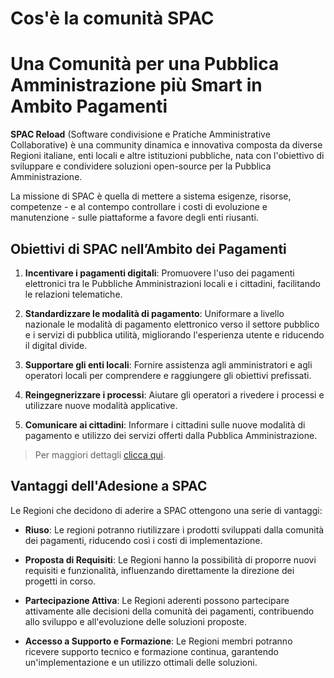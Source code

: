 # Cos'è la comunità SPAC

# Una Comunità per una Pubblica Amministrazione più Smart in Ambito Pagamenti

**SPAC Reload** (Software condivisione e Pratiche Amministrative Collaborative) è una community dinamica e innovativa composta da diverse Regioni italiane, enti locali e altre istituzioni pubbliche, nata con l'obiettivo di sviluppare e condividere soluzioni open-source per la Pubblica Amministrazione.

La missione di SPAC è quella di mettere a sistema esigenze, risorse, competenze - e al contempo controllare i costi di evoluzione e manutenzione - sulle piattaforme a favore degli enti riusanti.

## Obiettivi di SPAC nell’Ambito dei Pagamenti

1. **Incentivare i pagamenti digitali**: Promuovere l'uso dei pagamenti elettronici tra le Pubbliche Amministrazioni locali e i cittadini, facilitando le relazioni telematiche.
   
2. **Standardizzare le modalità di pagamento**: Uniformare a livello nazionale le modalità di pagamento elettronico verso il settore pubblico e i servizi di pubblica utilità, migliorando l'esperienza utente e riducendo il digital divide.
   
3. **Supportare gli enti locali**: Fornire assistenza agli amministratori e agli operatori locali per comprendere e raggiungere gli obiettivi prefissati.
   
4. **Reingegnerizzare i processi**: Aiutare gli operatori a rivedere i processi e utilizzare nuove modalità applicative.
   
5. **Comunicare ai cittadini**: Informare i cittadini sulle nuove modalità di pagamento e utilizzo dei servizi offerti dalla Pubblica Amministrazione.

> Per maggiori dettagli [clicca qui](#).

## Vantaggi dell'Adesione a SPAC

Le Regioni che decidono di aderire a SPAC ottengono una serie di vantaggi:

- **Riuso**: Le regioni potranno riutilizzare i prodotti sviluppati dalla comunità dei pagamenti, riducendo così i costi di implementazione.
  
- **Proposta di Requisiti**: Le Regioni hanno la possibilità di proporre nuovi requisiti e funzionalità, influenzando direttamente la direzione dei progetti in corso.
  
- **Partecipazione Attiva**: Le Regioni aderenti possono partecipare attivamente alle decisioni della comunità dei pagamenti, contribuendo allo sviluppo e all'evoluzione delle soluzioni proposte.
  
- **Accesso a Supporto e Formazione**: Le Regioni membri potranno ricevere supporto tecnico e formazione continua, garantendo un'implementazione e un utilizzo ottimali delle soluzioni.
